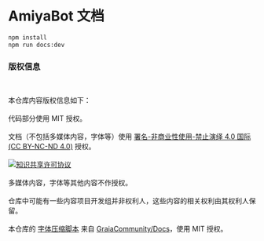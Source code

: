 # AmiyaBot 文档

```bash
npm install
npm run docs:dev
```

### 版权信息

<br>

本仓库内容版权信息如下：    
<br>
代码部分使用 MIT 授权。     
<br>
文档（不包括多媒体内容，字体等）使用 [署名-非商业性使用-禁止演绎 4.0 国际(CC BY-NC-ND 4.0)](https://creativecommons.org/licenses/by-nc-nd/4.0/) 授权。    
<br>
<a rel="license" href="http://creativecommons.org/licenses/by-nc-nd/4.0/"><img alt="知识共享许可协议" style="border-width:0" src="https://i.creativecommons.org/l/by-nc-nd/4.0/88x31.png" /></a>
<br><br>
多媒体内容，字体等其他内容不作授权。   
<br>
仓库中可能有一些内容项目开发组并非权利人，这些内容的相关权利由其权利人保留。   
<br>
本仓库的 [字体压缩脚本](scripts/minfont.py) 来自 [GraiaCommunity/Docs](https://github.com/GraiaCommunity/Docs)，使用 MIT 授权。
